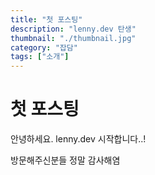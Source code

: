 ```yaml
---
title: "첫 포스팅"
description: "lenny.dev 탄생"
thumbnail: "./thumbnail.jpg"
category: "잡담"
tags: ["소개"]
---
```


# 첫 포스팅

안녕하세요. lenny.dev 시작합니다..!

방문해주신분들 정말 감사해염
